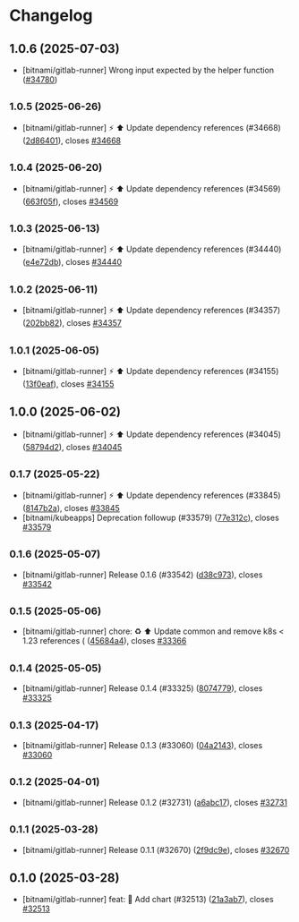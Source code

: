 # Changelog

## 1.0.6 (2025-07-03)

* [bitnami/gitlab-runner] Wrong input expected by the helper function ([#34780](https://github.com/bitnami/charts/pull/34780))

## <small>1.0.5 (2025-06-26)</small>

* [bitnami/gitlab-runner] :zap: :arrow_up: Update dependency references (#34668) ([2d86401](https://github.com/bitnami/charts/commit/2d8640184cfaf9e3d3ab34ef7230c1f2ad425d3b)), closes [#34668](https://github.com/bitnami/charts/issues/34668)

## <small>1.0.4 (2025-06-20)</small>

* [bitnami/gitlab-runner] :zap: :arrow_up: Update dependency references (#34569) ([663f05f](https://github.com/bitnami/charts/commit/663f05f4b508adda31123edf41dd734e41c889ba)), closes [#34569](https://github.com/bitnami/charts/issues/34569)

## <small>1.0.3 (2025-06-13)</small>

* [bitnami/gitlab-runner] :zap: :arrow_up: Update dependency references (#34440) ([e4e72db](https://github.com/bitnami/charts/commit/e4e72db9ffb2330098769406157516511361e7fe)), closes [#34440](https://github.com/bitnami/charts/issues/34440)

## <small>1.0.2 (2025-06-11)</small>

* [bitnami/gitlab-runner] :zap: :arrow_up: Update dependency references (#34357) ([202bb82](https://github.com/bitnami/charts/commit/202bb8290d257139b2ec0bd3332d7837b2c6027d)), closes [#34357](https://github.com/bitnami/charts/issues/34357)

## <small>1.0.1 (2025-06-05)</small>

* [bitnami/gitlab-runner] :zap: :arrow_up: Update dependency references (#34155) ([13f0eaf](https://github.com/bitnami/charts/commit/13f0eaf9476602ca3fe6335ea1014a444d5d5833)), closes [#34155](https://github.com/bitnami/charts/issues/34155)

## 1.0.0 (2025-06-02)

* [bitnami/gitlab-runner] :zap: :arrow_up: Update dependency references (#34045) ([58794d2](https://github.com/bitnami/charts/commit/58794d2eadac025a4a42b16286c34f2931467968)), closes [#34045](https://github.com/bitnami/charts/issues/34045)

## <small>0.1.7 (2025-05-22)</small>

* [bitnami/gitlab-runner] :zap: :arrow_up: Update dependency references (#33845) ([8147b2a](https://github.com/bitnami/charts/commit/8147b2ace9eae464b8199b94526e8e005ec37a2f)), closes [#33845](https://github.com/bitnami/charts/issues/33845)
* [bitnami/kubeapps] Deprecation followup (#33579) ([77e312c](https://github.com/bitnami/charts/commit/77e312c1772d4d7c4dc5d3ac0e80f4e452e3a062)), closes [#33579](https://github.com/bitnami/charts/issues/33579)

## <small>0.1.6 (2025-05-07)</small>

* [bitnami/gitlab-runner] Release 0.1.6 (#33542) ([d38c973](https://github.com/bitnami/charts/commit/d38c973e311bc5f4a7680bb4fc1c0ece166d093a)), closes [#33542](https://github.com/bitnami/charts/issues/33542)

## <small>0.1.5 (2025-05-06)</small>

* [bitnami/gitlab-runner] chore: :recycle: :arrow_up: Update common and remove k8s < 1.23 references ( ([45684a4](https://github.com/bitnami/charts/commit/45684a43de8c36d10cf147d332f5205fb3f9e187)), closes [#33366](https://github.com/bitnami/charts/issues/33366)

## <small>0.1.4 (2025-05-05)</small>

* [bitnami/gitlab-runner] Release 0.1.4 (#33325) ([8074779](https://github.com/bitnami/charts/commit/8074779bfb292239e7267b80655026b9c61cb156)), closes [#33325](https://github.com/bitnami/charts/issues/33325)

## <small>0.1.3 (2025-04-17)</small>

* [bitnami/gitlab-runner] Release 0.1.3 (#33060) ([04a2143](https://github.com/bitnami/charts/commit/04a214358e8fde59c68ca709d81f0b0da6b919c0)), closes [#33060](https://github.com/bitnami/charts/issues/33060)

## <small>0.1.2 (2025-04-01)</small>

* [bitnami/gitlab-runner] Release 0.1.2 (#32731) ([a6abc17](https://github.com/bitnami/charts/commit/a6abc177b589876309abf9e31178f769672ed710)), closes [#32731](https://github.com/bitnami/charts/issues/32731)

## <small>0.1.1 (2025-03-28)</small>

* [bitnami/gitlab-runner] Release 0.1.1 (#32670) ([2f9dc9e](https://github.com/bitnami/charts/commit/2f9dc9ee556d69c1a9eee6c7892b30142f07abb7)), closes [#32670](https://github.com/bitnami/charts/issues/32670)

## 0.1.0 (2025-03-28)

* [bitnami/gitlab-runner] feat: :tada: Add chart (#32513) ([21a3ab7](https://github.com/bitnami/charts/commit/21a3ab7fee7556e49d96bef57c0880d2d2d068ed)), closes [#32513](https://github.com/bitnami/charts/issues/32513)
